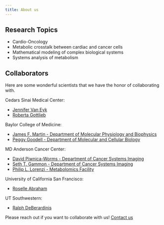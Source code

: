 ```yaml
---
title: About us
---
```


## Research Topics
* Cardio-Oncology
* Metabolic crosstalk between cardiac and cancer cells
* Mathematical modeling of complex biological systems
* Systems analysis of metabolism

## Collaborators
Here are some wonderful scientists that we have the honor of collaborating with.

Cedars Sinai Medical Center:
* [Jennifer Van Eyk](https://www.cedars-sinai.edu/research/labs/van-eyk.html)
* [Roberta Gottlieb](https://www.cedars-sinai.edu/research/labs/gottlieb.html)

Baylor College of Medicine:
* [James F. Martin - Department of Molecular Physiology and Biophysics](https://www.bcm.edu/people-search/james-martin-26213)
* [Peggy Goodell - Department of Molecular and Cellular Biology](https://www.bcm.edu/people-search/margaret-goodell-22230)

MD Anderson Cancer Center:
* [David Piwnica-Worms - Department of Cancer Systems Imaging](https://faculty.mdanderson.org/profiles/david_piwnica-worms.html)
* [Seth T. Gammon - Department of Cancer Systems Imaging](https://faculty.mdanderson.org/profiles/seth_gammon.html)
* [Philip L. Lorenzi - Metabolomics Facility](https://www.mdanderson.org/research/research-resources/core-facilities/metabolomics-facility.html)

University of California San Francisco:
* [Roselle Abraham](https://profiles.ucsf.edu/roselle.abraham)

UT Southwestern:
* [Ralph DeBerardinis](https://cri.utsw.edu/scientists/ralph-deberardinis-laboratory/?utm_source=UTSW&utm_medium=Organic&utm_campaign=FacultyProfile&utm_content=DeBerardinis)


Please reach out if you want to collaborate with us!
<a href="https://karlstaedtlab.github.io/cardionet/contact" class="button button--large">Contact us</a>
